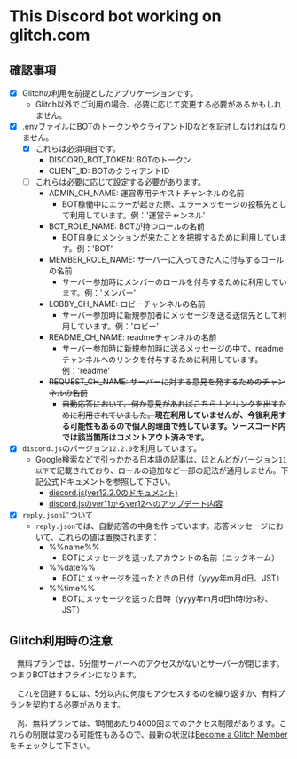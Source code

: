# This Discord bot working on glitch.com

## 確認事項

- [x] Glitchの利用を前提としたアプリケーションです。
  - Glitch以外でご利用の場合、必要に応じて変更する必要があるかもしれません。
- [x] .envファイルにBOTのトークンやクライアントIDなどを記述しなければなりません。
    - [x] これらは必須項目です。
      - DISCORD_BOT_TOKEN: BOTのトークン
      - CLIENT_ID: BOTのクライアントID
    - [ ] これらは必要に応じて設定する必要があります。
      - ADMIN_CH_NAME: 運営専用テキストチャンネルの名前
        - BOT稼働中にエラーが起きた際、エラーメッセージの投稿先として利用しています。例：'運営チャンネル'
      - BOT_ROLE_NAME: BOTが持つロールの名前
        - BOT自身にメンションが来たことを把握するために利用しています。例：'BOT'
      - MEMBER_ROLE_NAME: サーバーに入ってきた人に付与するロールの名前
        - サーバー参加時にメンバーのロールを付与するために利用しています。例：'メンバー'
      - LOBBY_CH_NAME: ロビーチャンネルの名前
        - サーバー参加時に新規参加者にメッセージを送る送信先として利用しています。例：'ロビー'
      - README_CH_NAME: readmeチャンネルの名前
        - サーバー参加時に新規参加時に送るメッセージの中で、readmeチャンネルへのリンクを付与するために利用しています。例：'readme'
      - ~~REQUEST_CH_NAME: サーバーに対する意見を発するためのチャンネルの名前~~
        - ~~自動応答において、何か意見があればこちら！とリンクを出すために利用されていました。~~**現在利用していませんが、今後利用する可能性もあるので個人的理由で残しています。ソースコード内では該当箇所はコメントアウト済みです。**
- [x] `discord.js`のバージョン`12.2.0`を利用しています。
  - Google検索などで引っかかる日本語の記事は、ほとんどがバージョン`11以下`で記載されており、ロールの追加など一部の記法が通用しません。下記公式ドキュメントを参照して下さい。
    - [discord.js(ver12.2.0のドキュメント)](https://discord.js.org/#/docs/main/12.2.0/general/welcome "discord.js")
    - [discord.jsのver11からver12へのアップデート内容](https://discordjs.guide/additional-info/changes-in-v12.html#before-you-start "Updating from v11 to v12 | Discord.js Guide")
- [x] `reply.json`について
  - `reply.json`では、自動応答の中身を作っています。応答メッセージにおいて、これらの値は置換されます：
    - %%name%%
      - BOTにメッセージを送ったアカウントの名前（ニックネーム）
    - %%date%%
      - BOTにメッセージを送ったときの日付（yyyy年m月d日、JST）
    - %%time%%
      - BOTにメッセージを送った日時（yyyy年m月d日h時i分s秒、JST）
  

## Glitch利用時の注意

　無料プランでは、5分間サーバーへのアクセスがないとサーバーが閉じます。つまりBOTはオフラインになります。
  
　これを回避するには、5分以内に何度もアクセスするのを繰り返すか、有料プランを契約する必要があります。
  
　尚、無料プランでは、1時間あたり4000回までのアクセス制限があります。これらの制限は変わる可能性もあるので、最新の状況は[Become a Glitch Member](https://glitch.com/pricing "Become a Glitch Member")をチェックして下さい。